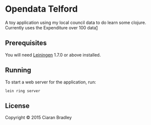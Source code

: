 # Opendata Telford

A toy application using my local council data to do learn some clojure.
Currently uses the Expenditure over 100 data[1]

[1]: https://www.telford.gov.uk/info/20110/budgets_and_spending/55/expenditure_over_100

## Prerequisites

You will need [Leiningen][1] 1.7.0 or above installed.

[1]: https://github.com/technomancy/leiningen

## Running

To start a web server for the application, run:

    lein ring server

## License

Copyright © 2015 Ciaran Bradley
